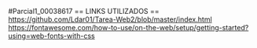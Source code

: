 #Parcial1_00038617
== LINKS UTILIZADOS ==
https://github.com/Ldar01/Tarea-Web2/blob/master/index.html
https://fontawesome.com/how-to-use/on-the-web/setup/getting-started?using=web-fonts-with-css